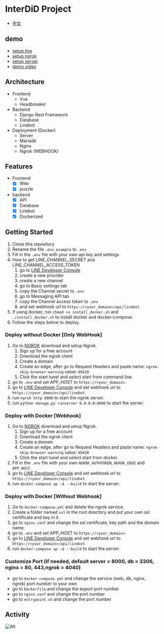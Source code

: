 # InterDiD Project

- [中文](README_zh.md)

## demo
- [setup line](https://youtu.be/???)
- [setup ngrok](https://youtu.be/???)
- [setup server](https://youtu.be/???)
- [demo video](https://youtu.be/V_X3ksqzREA)


## Architecture
- Frontend
  - Vue
  - Headbreaker
- Backend
  - Django Rest Framework
  - Database
  - Linebot
- Deployment (Docker)
  - Server
  - Mariadb
  - Nginx
  - Ngrok (WEBHOOK)

## Features
- Frontend
  - [x] Web
  - [x] puzzle
- backend
  - [x] API
  - [x] Database
  - [x] Linebot
  - [x] Dockerized

## Getting Started
1. Clone this repository
2. Rename the file `.env_example` to `.env`
3. Fill in the `.env` file with your own api key and settings
4. How to get LINE_CHANNEL_SECRET and LINE_CHANNEL_ACCESS_TOKEN 
   1. go to [LINE Developer Console](https://developers.line.biz/console/)
   2. create a new provider
   3. create a new channel
   4. go to Basic settings tab
   5. copy the Channel secret to `.env`
   6. go to Messaging API tab
   7. copy the Channel access token to `.env`
   8. and set webhook url to `https://<your_domain>/api/linebot`
5. If using docker, run `chmod +x install_docker.sh` and `./install_docker.sh` to install docker and docker-compose.
6. Follow the steps below to deploy.

### Deploy without Docker [Only WebHook]
1. Go to [NGROK](https://ngrok.com/) download and setup Ngrok.
   1. Sign up for a free account
   2. Download the ngrok client
   3. Create a domain
   4. Create an edge, after go to Request Headers and paste name: `ngrok-skip-browser-warning` value: `69420`
   5. Click the start tunel and select start from command line.
2. go to `.env` and set APP_HOST to `https://<your_domain>`.
3. go to [LINE Developer Console](https://developers.line.biz/console/) and set webhook url to `https://<your_domain>/api/linebot`.
4. run `ngrok http 8000` to start the ngrok server.
5. run `python manage.py runserver 0.0.0.0:8000` to start the server.

### Deploy with Docker [Webhook]
1. Go to [NGROK](https://ngrok.com/) download and setup Ngrok.
   1. Sign up for a free account
   2. Download the ngrok client
   3. Create a domain
   4. Create an edge, after go to Request Headers and paste name: `ngrok-skip-browser-warning` value: `69420`
   5. Click the start tunel and select start from docker.
2. Fill in the `.env` file with your own `NGROK_AUTHTOKEN`, `NGROK_EDGE` and `APP_HOST`.
3. go to [LINE Developer Console](https://developers.line.biz/console/) and set webhook url to `https://<your_domain>/api/linebot`.
4. run `docker-compose up -d --build` to start the server.

### Deploy with Docker [Without Webhook]
1. Go to `docker-compose.yml` and delete the ngrok service.
2. Create a folder named `ssl` in the root directory and put your own ssl certificate and key in it.
3. go to `nginx.conf` and change the ssl certificate, key path and the domain name.
4. go to `.env` and set APP_HOST to `https://<your_domain>`.
5. go to [LINE Developer Console](https://developers.line.biz/console/) and set webhook url to `https://<your_domain>/api/linebot`.
6. run `docker-compose up -d --build` to start the server.

### Customize Port (if needed, default server = 8000, db = 3306, nginx = 80, 443,ngrok = 4040)
* go to `docker-compose.yml` and change the service (web, db, nginx, ngrok) port number to your own
* go to `Dockerfile` and change the export port number
* go to `nginx.conf` and change the port number
* go to `entrypoint.sh` and change the port number

## Activity
![Alt](https://repobeats.axiom.co/api/embed/7a2e89f748c1cc8887da9f8b62a1a673c0710e10.svg "Repobeats analytics image")